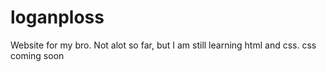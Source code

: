 # loganploss
Website for my bro.
Not alot so far, but I am still learning html and css.
css coming soon
